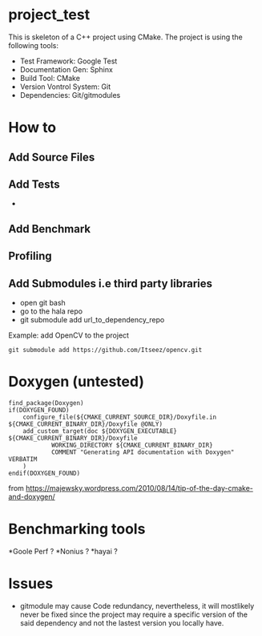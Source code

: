 project_test
============

This is skeleton of a C++ project using CMake.
The project is using the following tools:
    
* Test Framework: Google Test
* Documentation Gen: Sphinx
* Build Tool: CMake
* Version Vontrol System: Git
* Dependencies: Git/gitmodules
    
#  How to

## Add Source Files

## Add Tests

* 
    
## Add Benchmark

## Profiling

## Add Submodules i.e third party libraries
    
* open git bash
* go to the hala repo
* git submodule add url_to_dependency_repo

Example: add OpenCV to the project

    git submodule add https://github.com/Itseez/opencv.git


# Doxygen (untested)

    find_package(Doxygen)
    if(DOXYGEN_FOUND)
        configure_file(${CMAKE_CURRENT_SOURCE_DIR}/Doxyfile.in ${CMAKE_CURRENT_BINARY_DIR}/Doxyfile @ONLY)
        add_custom_target(doc ${DOXYGEN_EXECUTABLE} ${CMAKE_CURRENT_BINARY_DIR}/Doxyfile
                WORKING_DIRECTORY ${CMAKE_CURRENT_BINARY_DIR}
                COMMENT "Generating API documentation with Doxygen" VERBATIM
        )
    endif(DOXYGEN_FOUND)

from https://majewsky.wordpress.com/2010/08/14/tip-of-the-day-cmake-and-doxygen/

# Benchmarking tools

*Goole Perf ?
*Nonius ?
*hayai ?


# Issues

* gitmodule may cause Code redundancy, nevertheless, it will mostlikely never be fixed since
the project may require a specific version of the said dependency and not the lastest version you locally have.

